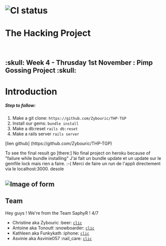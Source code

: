# ![CI status](http://oi68.tinypic.com/ngf2uo.jpg)    
#  The Hacking Project
<br/>
<h2>:skull: Week 4 - Thrusday 1st November : Pimp Gossing Project :skull: </h2>

<body>

<h1>Introduction</h1>

<h5>
 Step to follow:
 </h5>
<ol>
 <li>Make a git clone: <code>https://github.com/Zybouric/THP-TGP </code></li>
 <li>Install our gems: <code>bundle install</code></li>
 <li>Make a db:reset <code>rails db:reset</code></li>
 <li>Make a rails server <code>rails server</code></li>
 
</ol>
[lien github] (https://github.com/Zybouric/THP-TGP)
  <p> To see the final result go [there:] No final project on heroku because of "failure while bundle installing" J'ai fait un bundle update et un update sur le gemfile lock mais rien a faire. :-( Merci de faire un run de l'appli directement via le localhost:3000. desole

## ![Image of form](https://images.lookhuman.com/render/standard/Eym220v8OHIlCK64m4trcnPIVG4rO3PT/greetingcard45-off_white-z1-t-i-m-sorry-i-m-just-a-potato.jpg)

  <h2>Team</h2>

 <p>Hey guys ! We're from the Team SaphyR ! 4/7</p>
<ul>

<li>Christine aka Zybouric :beer: <a href="https://github.com/Zybouric"><code>clic</code></a><br/></li>
<li>Antoine aka Tonoutt :snowboarder:  <a href="https://github.com/tonoutt"><code>clic</code></a><br/></li>
<li>Kathleen aka Funkykath :iphone: <a href="https://github.com/Funkykath"><code>clic</code></a><br/></li>
<li>Asvinie aka Asvinie057 :nail_care: <a href="https://github.com/asvinie057"><code>clic</code></a><br/></li>
</ul>

</body>
